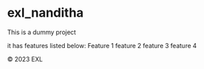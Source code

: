 # exl_nanditha

This is a dummy project

it has features listed below:
Feature 1
feature 2
feature 3
feature 4

&copy; 2023 EXL

